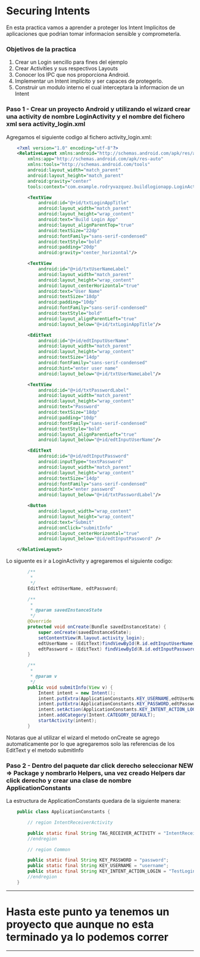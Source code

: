 # Securing Intents
En esta practica vamos a aprender a proteger los Intent Implicitos de aplicaciones que podrian tomar informacion sensible y comprometerla.

### Objetivos de la practica
1. Crear un Login sencillo para fines del ejemplo
2. Crear Activities y sus respectivos Layouts
3. Conocer los IPC que nos proporciona Android.
4. Implementar un Intent implicito y ser capaces de protegerlo.
5. Construir un modulo interno el cual interceptara la informacion de un Intent

### Paso 1 - Crear un proyecto Android y utilizando el wizard crear una activity de nombre LoginActivity y el nombre del fichero xml sera activity_login.xml
Agregamos el siguiente codigo al fichero activity_login.xml:
```xml
    <?xml version="1.0" encoding="utf-8"?>
    <RelativeLayout xmlns:android="http://schemas.android.com/apk/res/android"
        xmlns:app="http://schemas.android.com/apk/res-auto"
        xmlns:tools="http://schemas.android.com/tools"
        android:layout_width="match_parent"
        android:layout_height="match_parent"
        android:gravity="center"
        tools:context="com.example.rodryvazquez.buildlogionapp.LoginActivity">

        <TextView
            android:id="@+id/txtLoginAppTitle"
            android:layout_width="match_parent"
            android:layout_height="wrap_content"
            android:text="Build Login App"
            android:layout_alignParentTop="true"
            android:textSize="22dp"
            android:fontFamily="sans-serif-condensed"
            android:textStyle="bold"
            android:padding="20dp"
            android:gravity="center_horizontal"/>

        <TextView
            android:id="@+id/txtUserNameLabel"
            android:layout_width="match_parent"
            android:layout_height="wrap_content"
            android:layout_centerHorizontal="true"
            android:text="User Name"
            android:textSize="18dp"
            android:padding="10dp"
            android:fontFamily="sans-serif-condensed"
            android:textStyle="bold"
            android:layout_alignParentLeft="true"
            android:layout_below="@+id/txtLoginAppTitle"/>

        <EditText
            android:id="@+id/edtInputUserName"
            android:layout_width="match_parent"
            android:layout_height="wrap_content"
            android:textSize="14dp"
            android:fontFamily="sans-serif-condensed"
            android:hint="enter user name"
            android:layout_below="@+id/txtUserNameLabel"/>

        <TextView
            android:id="@+id/txtPasswordLabel"
            android:layout_width="match_parent"
            android:layout_height="wrap_content"
            android:text="Password"
            android:textSize="18dp"
            android:padding="10dp"
            android:fontFamily="sans-serif-condensed"
            android:textStyle="bold"
            android:layout_alignParentLeft="true"
            android:layout_below="@+id/edtInputUserName"/>

        <EditText
            android:id="@+id/edtInputPassword"
            android:inputType="textPassword"
            android:layout_width="match_parent"
            android:layout_height="wrap_content"
            android:textSize="14dp"
            android:fontFamily="sans-serif-condensed"
            android:hint="enter password"
            android:layout_below="@+id/txtPasswordLabel"/>

        <Button
            android:layout_width="wrap_content"
            android:layout_height="wrap_content"
            android:text="Submit"
            android:onClick="submitInfo"
            android:layout_centerHorizontal="true"
            android:layout_below="@id/edtInputPassword" />

    </RelativeLayout>

```
Lo siguente es ir a LoginActivity y agregaremos el siguiente codigo:

```java
        /**
         *
         */
        EditText edtUserName, edtPassword;

        /**
         *
         * @param savedInstanceState
         */
        @Override
        protected void onCreate(Bundle savedInstanceState) {
            super.onCreate(savedInstanceState);
            setContentView(R.layout.activity_login);
            edtUserName = (EditText)findViewById(R.id.edtInputUserName);
            edtPassword = (EditText) findViewById(R.id.edtInputPassword);
        }

        /**
         *
         * @param v
         */
        public void submitInfo(View v) {
            Intent intent = new Intent();
            intent.putExtra(ApplicationConstants.KEY_USERNAME,edtUserName.getText().toString());
            intent.putExtra(ApplicationConstants.KEY_PASSWORD,edtPassword.getText().toString());
            intent.setAction(ApplicationConstants.KEY_INTENT_ACTION_LOGIN);
            intent.addCategory(Intent.CATEGORY_DEFAULT);
            startActivity(intent);
        }
```
Notaras que al utilizar el wizard el metodo onCreate se agrego automaticamente por lo que agregaremos solo las referencias de los EditText y el metodo submitInfo

### Paso 2 - Dentro del paquete dar click derecho seleccionar NEW => Package y nombrarlo Helpers, una vez creado Helpers dar click derecho y crear una clase de nombre ApplicationConstants
La estructura de ApplicationConstants quedara de la siguiente manera:
```java
    public class ApplicationConstants {

        // region IntentReceiverActivity

        public static final String TAG_RECEIVER_ACTIVITY = "IntentReceiverActivity";
        //endregion

        // region Common

        public static final String KEY_PASSWORD = "password";
        public static final String KEY_USERNAME = "username";
        public static final String KEY_INTENT_ACTION_LOGIN = "TestLogin";
        //endregion
    }
```
---
# Hasta este punto ya tenemos un proyecto que aunque no esta terminado ya lo podemos correr
---






